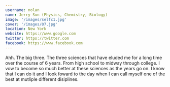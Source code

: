 ```yaml
---
username: nolan
name: Jerry Sun (Physics, Chemistry, Biology)
image: '/images/selfc1.jpg'
cover: '/images/07.jpg'
location: New York
website: https://www.google.com
twitter: https://twitter.com
facebook: https://www.facebook.com
---
```

Ahh. The big three. The three sciences that have eluded me for a long time over the course of 6 years. From high school to midway through college. I vow to become so much better at these sciences as the years go on. I know that I can do it and I look foward to the day when I can call myself one of the best at mutliple different disiplines.